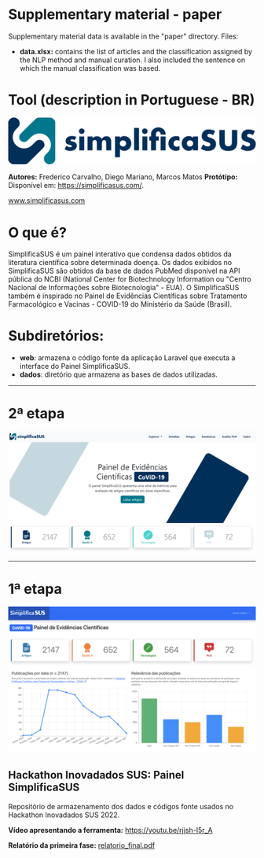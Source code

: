 # Supplementary material - paper

Supplementary material data is available in the "paper" directory.
Files:
- **data.xlsx:** contains the list of articles and the classification assigned by the NLP method and manual curation. I also included the sentence on which the manual classification was based.


# Tool (description in Portuguese - BR)
<img src="./dados/img/logo_h_color_1.svg">

**Autores:** Frederico Carvalho, Diego Mariano, Marcos Matos
**Protótipo:** Disponível em: <a href="https://simplificasus.com/">https://simplificasus.com/</a>.

www.simplificasus.com

# O que é?
SimplificaSUS é um painel interativo que condensa dados obtidos da literatura científica sobre determinada doença. Os dados exibidos no SimplificaSUS são obtidos da base de dados PubMed disponível na API pública do NCBI (National Center for Biotechnology Information ou "Centro Nacional de Informações sobre Biotecnologia" - EUA). O SimplificaSUS também é inspirado no Painel de Evidências Científicas sobre Tratamento Farmacológico e Vacinas - COVID-19 do Ministério da Saúde (Brasil).


# Subdiretórios:
- **web**: armazena o código fonte da aplicação Laravel que executa a interface do Painel SimplificaSUS.
- **dados**: diretório que armazena as bases de dados utilizadas.
<hr>

# 2ª etapa 

<img src="./dados/img/interface_etapa_2.png">
<hr>

# 1ª etapa 

<img src="./dados/img/interface_etapa_1.png">

## Hackathon Inovadados SUS: Painel SimplificaSUS
Repositório de armazenamento dos dados e códigos fonte usados no Hackathon Inovadados SUS 2022.


**Vídeo apresentando a ferramenta:** <a href="https://youtu.be/rjjsh-I5r_A">https://youtu.be/rjjsh-I5r_A</a>

**Relatório da primeira fase:** <a href="./dados/primeira_fase/relatorio_final.pdf">relatorio_final.pdf</a>
